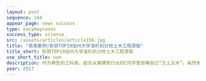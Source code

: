 ```yaml
---
layout: post
sequence: 144
appear_page: news success
type: easymaycases
success_type: science
src: /assets/articles/article156.jpg
title: "易美案例|斩获TOP19加州大学洛杉矶分校土木工程录取"
title_short: 斩获TOP19加州大学洛杉矶分校土木工程录取
use_short_title: nan
description: 作为典型的工科男，励志从事建筑行业的C同学曾自嘲自己“又土又木”。虽然本科期间成绩一直不错，但是英语一直是他的短板。除此之外，由于学业繁重，C同学只有一段与专业相关的在施工单位的实习经历，软性背景也亟需提升。
year: 2017
---
```


